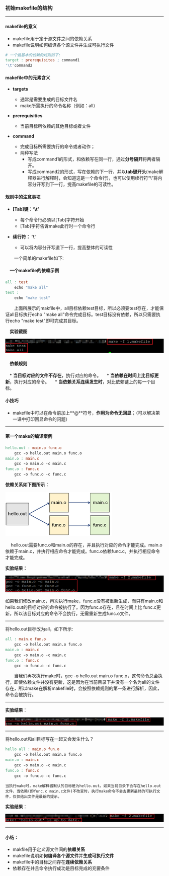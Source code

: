 ### 初始makefile的结构

****

#### makefile的意义

* makefile用于定于源文件之间的依赖关系
* makefile说明如何编译各个源文件并生成可执行文件

```makefile
# 一个最基本的依赖的规则如下:
target : prerequisites ; command1
'\t'command2
```

#### makefile中的元素含义

* **targets**
  * 通常是需要生成的目标文件名
  * make所需执行的命令名称（例如：all）

* **prerequisities**
  	* 当前目标所依赖的其他目标或者文件

* **command**
  * 完成目标所需要执行的命令或者动作；
  * 两种写法
    * 写成command1的形式，和依赖写在同一行，通过**分号隔开**将两者隔开。
    * 写成command2的形式，写在依赖的下一行，并以**tab键开头**(make解释器进行解释时，会知道这是一个命令行)，也可以使用续行符“\”将内容分开写到下一行，提高makefile的可读性。

#### 规则中的注意事项

* **[Tab]键：‘\t’**
  * 每个命令行必须以[Tab]字符开始
  * [Tab]字符告诉make此行时一个命令行

* **续行符： ’\‘**
  	*    可以将内容分开写道下一行，提高整体的可读性

　　一个简单的makefile如下:

#### 　一个makefile的依赖示例

```makefile
all : test
	echo "make all"
test :
	echo "make test"
```

　　上面所展示的makfile中，all目标依赖test目标，所以必须要test存在，才能保证all目标执行echo "make all"命令完成目标。test目标没有依赖，所以只需要执行echo "make test"即可完成其目标。

　**实验截图**

![image-20210314222536448](第二课-初识makefile的结构.assets/image-20210314222536448.png)

#### 　依赖规则

　* **当目标对应的文件不存在**，执行对应的命令。
　* **当依赖在时间上比目标更新**，执行对应的命令。
　* **当依赖关系连续发生时**，对比依赖链上的每一个目标。

#### 小技巧

* makefile中可以在命令前加上**@**符号，**作用为命令无回显**；（可以解决第一课中打印回显命令的问题）　　

***

#### 第一个make的编译案例

```makefile
hello.out : main.o func.o
	gcc -o hello.out main.o func.o
main.o : main.c
	gcc -o main.o -c main.c
func.o : func.c
	gcc -o func.o -c func.c
```

**依赖关系如下图所示：**

![image-20210314222602413](第二课-初识makefile的结构.assets/image-20210314222602413.png)　　　　　　　　　　　　　　

　	hello.out需要func.o和main.o的存在，并且执行对应的命令才能完成。main.o依赖于main.c，并执行相应命令才能完成。func.o依赖func.c，并执行相应命令才能完成。

**实验结果：**

![image-20210314222621376](第二课-初识makefile的结构.assets/image-20210314222621376.png)

​	  如果我们修改main.c，再次执行make，func.o没有被重新生成，而只有main.o和hello.out的目标对应的命令被执行了。因为func.o存在，且在时间上比 func.c更新，所以该目标对应的命令不会执行，无需重新生成func.o文件。

****

将hello.out目标改为all，如下所示:

```makefile
all : main.o fun.o
	gcc -o hello.out main.o func.o
main.o : main.c
	gcc -o main.o -c main.c
func.o : func.c
	gcc -o func.o -c func.c
```

　　当我们再次执行make时，gcc -o hello.out main.o func.o，这句命令总会执行，即使依赖文件并没有更新，这是因为在当前目录下并没有一个名为all的文件存在，所以make在解析makefile时，会按照依赖规则的第一条进行解析，因此，命令会被执行。

***

**实验结果**：

![image-20210314222643983](第二课-初识makefile的结构.assets/image-20210314222643983.png)

***

将hello.out和all目标写在一起又会发生什么？

```makefile
hello all : main.o fun.o
	gcc -o hello.out main.o func.o
main.o : main.c
	gcc -o main.o -c main.c
func.o : func.c
	gcc -o func.o -c func.c
```

  	当执行make时，make解释器默认的目标是为hello.out。如果当前目录下会存在hello.out文件，当依赖(即func.c main.c文件)不改变时，执行make命令不会去更新最终的可执行文件，仅仅给出文件是最新的提示。

**实验结果**：

![image-20210314222704739](第二课-初识makefile的结构.assets/image-20210314222704739.png)

***

#### 小结：

* makfile用于定义源文件间的**依赖关系**
* makefile说明如**何编译各个源文件**并**生成可执行文件**
* makefile中的目标之间存在**连续依赖关系**
* 依赖存在并且命令执行成功是目标完成的充要条件